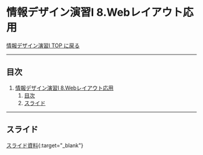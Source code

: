 # 情報デザイン演習I 8.Webレイアウト応用

[情報デザイン演習I TOP に戻る](./index.md)

---

## 目次

1. [情報デザイン演習I 8.Webレイアウト応用](#情報デザイン演習i-8webレイアウト応用)
   1. [目次](#目次)
   2. [スライド](#スライド)

---

## スライド

[スライド資料](./id_08slide.pdf){:target="_blank"}

